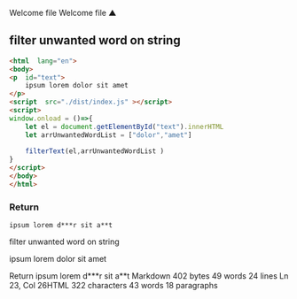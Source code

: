 Welcome file
Welcome file
▲
## filter unwanted word on string

```html
<html  lang="en">
<body>
<p  id="text">
	ipsum lorem dolor sit amet
</p>
<script  src="./dist/index.js" ></script>
<script>
window.onload = ()=>{
	let el = document.getElementById("text").innerHTML
	let arrUnwantedWordList = ["dolor","amet"]
	
	filterText(el,arrUnwantedWordList )
}
</script>
</body>
</html>
```
### Return
```
ipsum lorem d***r sit a**t
```
filter unwanted word on string
<html  lang="en">
<body>
<p  id="text">
	ipsum lorem dolor sit amet
</p>
<script  src="./dist/index.js" ></script>
<script>
window.onload = ()=>{
	let el = document.getElementById("text").innerHTML
	let arrUnwantedWordList = ["dolor","amet"]
	
	filterText(el,arrUnwantedWordList )
}
</script>
</body>
</html>
Return
ipsum lorem d***r sit a**t
Markdown 402 bytes 49 words 24 lines Ln 23, Col 26HTML 322 characters 43 words 18 paragraphs
